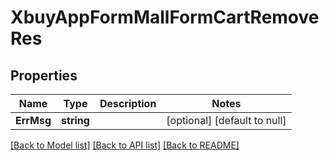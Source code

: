# XbuyAppFormMallFormCartRemoveRes

## Properties
Name | Type | Description | Notes
------------ | ------------- | ------------- | -------------
**ErrMsg** | **string** |  | [optional] [default to null]

[[Back to Model list]](../README.md#documentation-for-models) [[Back to API list]](../README.md#documentation-for-api-endpoints) [[Back to README]](../README.md)

